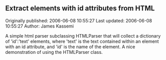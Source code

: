 ## Extract elements with id attributes from HTML

Originally published: 2006-06-08 10:55:27
Last updated: 2006-06-08 10:55:27
Author: James Kassemi

A simple html parser subclassing HTMLParser that will collect a dictionary of 'id':'text' elements, where 'text' is the text contained within an element with an id attribute, and 'id' is the name of the element. A nice demonstration of using the HTMLParser class.